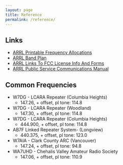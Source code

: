 ```yaml
---
layout: page
title: Reference
permalink: /reference/
---
```


<div class="column-container">
<div class="half-col col" markdown=1>

## Links

* [ARRL Printable Frequency Allocations](http://www.arrl.org/graphical-frequency-allocations)
* [ARRL Band Plan](http://www.arrl.org/band-plan-1)
* [ARRL Links To FCC License Info And Forms](http://www.arrl.org/fcc-license-info-and-forms)
* [ARRL Public Service Communications Manual](http://www.arrl.org/public-service-communications-manual)

</div>
<div class="half-col col" markdown=1>

## Common Frequencies

* W7DG - LCARA Repeater (Columbia Heights)
  * 147.26, + offset, pl tone: 114.8
* W7DG - LCARA Repeater (Woodland)
  * 147.30, + offset, pl tone: 114.8
* W7DG - LCARA Repeater (Columbia Heights)
  * 444.900, + offset, pl tone: 114.8
* AB7F Linked Repeater System- (Longview)
  * 440.375, + offset, pl tone: 123.0
* W7AIA - Clark County ARC (Vancouver)
    * 147.24, + offset, pl tone: 94.8
* WA7UHD - Chehalis Valley Amateur Radio Society
    * 147.06, + offset, pl tone: 110.9
</div>
</div>